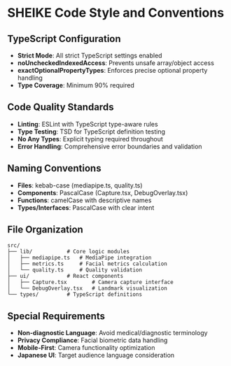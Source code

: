 # SHEIKE Code Style and Conventions

## TypeScript Configuration
- **Strict Mode**: All strict TypeScript settings enabled
- **noUncheckedIndexedAccess**: Prevents unsafe array/object access
- **exactOptionalPropertyTypes**: Enforces precise optional property handling
- **Type Coverage**: Minimum 90% required

## Code Quality Standards
- **Linting**: ESLint with TypeScript type-aware rules
- **Type Testing**: TSD for TypeScript definition testing
- **No Any Types**: Explicit typing required throughout
- **Error Handling**: Comprehensive error boundaries and validation

## Naming Conventions
- **Files**: kebab-case (mediapipe.ts, quality.ts)
- **Components**: PascalCase (Capture.tsx, DebugOverlay.tsx)
- **Functions**: camelCase with descriptive names
- **Types/Interfaces**: PascalCase with clear intent

## File Organization
```
src/
├── lib/           # Core logic modules
│   ├── mediapipe.ts   # MediaPipe integration
│   ├── metrics.ts     # Facial metrics calculation
│   └── quality.ts     # Quality validation
├── ui/            # React components
│   ├── Capture.tsx        # Camera capture interface
│   └── DebugOverlay.tsx   # Landmark visualization
└── types/         # TypeScript definitions
```

## Special Requirements
- **Non-diagnostic Language**: Avoid medical/diagnostic terminology
- **Privacy Compliance**: Facial biometric data handling
- **Mobile-First**: Camera functionality optimization
- **Japanese UI**: Target audience language consideration